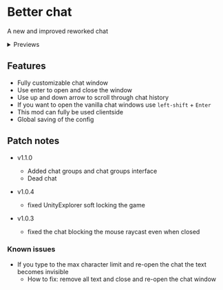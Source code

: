 # Better chat
A new and improved reworked chat

<details>
<summary>Previews</summary>

<img src="https://i.imgur.com/pQU3326.png" alt="drawing" width="500"/>
<img src="https://i.imgur.com/UZY8eVI.jpeg" alt="drawing" width="700"/>

</details>

## Features

- Fully customizable chat window
- Use enter to open and close the window
- Use up and down arrow to scroll through chat history
- If you want to open the vanilla chat windows use `left-shift` + `Enter`
- This mod can fully be used clientside
- Global saving of the config

## Patch notes
- v1.1.0
  - Added chat groups and chat groups interface
  - Dead chat

- v1.0.4
    - fixed UnityExplorer soft locking the game
- v1.0.3
    - fixed the chat blocking the mouse raycast even when closed
  
### Known issues

- If you type to the max character limit and re-open the chat the text becomes invisible
    - How to fix: remove all text and close and re-open the chat window
